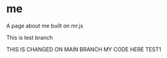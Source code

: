 # me
A page about me built on mr.js

This is test branch

THIS IS CHANGED ON MAIN BRANCH
MY CODE HERE
TEST1
